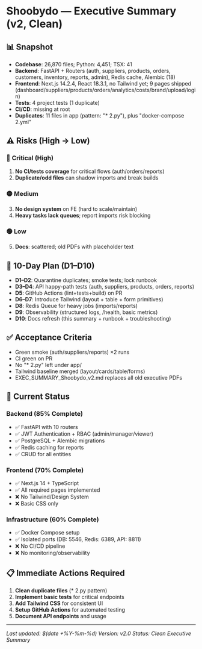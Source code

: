 # Shoobydo — Executive Summary (v2, Clean)

## 📊 **Snapshot**
- **Codebase**: 26,870 files; Python: 4,451; TSX: 41
- **Backend**: FastAPI + Routers (auth, suppliers, products, orders, customers, inventory, reports, admin), Redis cache, Alembic (18)
- **Frontend**: Next.js 14.2.4, React 18.3.1, no Tailwind yet; 9 pages shipped (dashboard/suppliers/products/orders/analytics/costs/brand/upload/login)
- **Tests**: 4 project tests (1 duplicate)
- **CI/CD**: missing at root
- **Duplicates**: 11 files in app (pattern: "* 2.py"), plus "docker-compose 2.yml"

## ⚠️ **Risks (High → Low)**

### 🔴 **Critical (High)**
1. **No CI/tests coverage** for critical flows (auth/orders/reports)
2. **Duplicate/odd files** can shadow imports and break builds

### 🟡 **Medium**
3. **No design system** on FE (hard to scale/maintain)
4. **Heavy tasks lack queues**; report imports risk blocking

### 🟢 **Low**
5. **Docs**: scattered; old PDFs with placeholder text

## 📅 **10-Day Plan (D1–D10)**

- **D1–D2**: Quarantine duplicates; smoke tests; lock runbook
- **D3–D4**: API happy-path tests (auth, suppliers, products, orders, reports)
- **D5**: GitHub Actions (lint+tests+build) on PR
- **D6–D7**: Introduce Tailwind (layout + table + form primitives)
- **D8**: Redis Queue for heavy jobs (imports/reports)
- **D9**: Observability (structured logs, /health, basic metrics)
- **D10**: Docs refresh (this summary + runbook + troubleshooting)

## ✅ **Acceptance Criteria**

- Green smoke (auth/suppliers/reports) ×2 runs
- CI green on PR
- No "* 2.py" left under app/
- Tailwind baseline merged (layout/cards/table/forms)
- EXEC_SUMMARY_Shoobydo_v2.md replaces all old executive PDFs

## 🚀 **Current Status**

### **Backend (85% Complete)**
- ✅ FastAPI with 10 routers
- ✅ JWT Authentication + RBAC (admin/manager/viewer)
- ✅ PostgreSQL + Alembic migrations
- ✅ Redis caching for reports
- ✅ CRUD for all entities

### **Frontend (70% Complete)**
- ✅ Next.js 14 + TypeScript
- ✅ All required pages implemented
- ❌ No Tailwind/Design System
- ❌ Basic CSS only

### **Infrastructure (60% Complete)**
- ✅ Docker Compose setup
- ✅ Isolated ports (DB: 5546, Redis: 6389, API: 8811)
- ❌ No CI/CD pipeline
- ❌ No monitoring/observability

## 📋 **Immediate Actions Required**

1. **Clean duplicate files** (* 2.py pattern)
2. **Implement basic tests** for critical endpoints
3. **Add Tailwind CSS** for consistent UI
4. **Setup GitHub Actions** for automated testing
5. **Document API endpoints** and usage

---

*Last updated: $(date +%Y-%m-%d)*
*Version: v2.0*
*Status: Clean Executive Summary*
